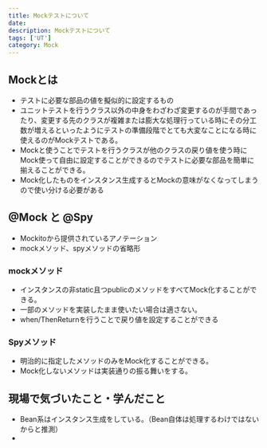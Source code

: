 ```yaml
---
title: Mockテストについて
date: 
description: Mockテストについて
tags: ['UT']
category: Mock
---
```

## Mockとは

- テストに必要な部品の値を擬似的に設定するもの
- ユニットテストを行うクラス以外の中身をわざわざ変更するのが手間であったり、変更する先のクラスが複雑または膨大な処理行っている時にその分工数が増えるといったようにテストの準備段階でとても大変なことになる時に使えるのがMockテストである。
- Mockと使うことでテストを行うクラスが他のクラスの戻り値を使う時にMock使って自由に設定することができるのでテストに必要な部品を簡単に揃えることができる。
- Mock化したものをインスタンス生成するとMockの意味がなくなってしまうので使い分ける必要がある

## @Mock と @Spy

- Mockitoから提供されているアノテーション
- mockメソッド、spyメソッドの省略形

### mockメソッド

- インスタンスの非static且つpublicのメソッドをすべてMock化することができる。
- 一部のメソッドを実装したまま使いたい場合は適さない。
- when/ThenReturnを行うことで戻り値を設定することができる

### Spyメソッド

- 明治的に指定したメソッドのみをMock化することができる。
- Mock化しないメソッドは実装通りの振る舞いをする。

## 現場で気づいたこと・学んだこと

- Bean系はインスタンス生成をしている。（Bean自体は処理するわけではないからと推測）
- 